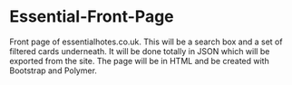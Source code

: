 Essential-Front-Page
====================

Front page of essentialhotes.co.uk. This will be a search box and a set of filtered cards underneath. It will be done totally in JSON which will be exported from the site. The page will be in HTML and be created with Bootstrap and Polymer.

